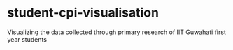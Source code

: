 # student-cpi-visualisation
Visualizing the data collected through primary research of IIT Guwahati first year students
